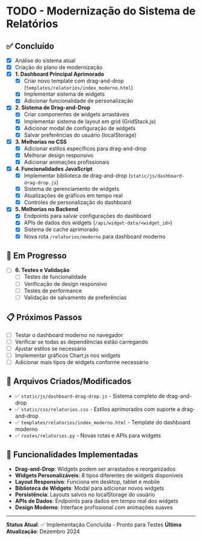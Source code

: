 # TODO - Modernização do Sistema de Relatórios

## ✅ Concluído
- [x] Análise do sistema atual
- [x] Criação do plano de modernização
- [x] **1. Dashboard Principal Aprimorado**
  - [x] Criar novo template com drag-and-drop (`templates/relatorios/index_moderno.html`)
  - [x] Implementar sistema de widgets
  - [x] Adicionar funcionalidade de personalização
  
- [x] **2. Sistema de Drag-and-Drop**
  - [x] Criar componentes de widgets arrastáveis
  - [x] Implementar sistema de layout em grid (GridStack.js)
  - [x] Adicionar modal de configuração de widgets
  - [x] Salvar preferências do usuário (localStorage)
  
- [x] **3. Melhorias no CSS**
  - [x] Adicionar estilos específicos para drag-and-drop
  - [x] Melhorar design responsivo
  - [x] Adicionar animações profissionais
  
- [x] **4. Funcionalidades JavaScript**
  - [x] Implementar biblioteca de drag-and-drop (`static/js/dashboard-drag-drop.js`)
  - [x] Sistema de gerenciamento de widgets
  - [x] Atualizações de gráficos em tempo real
  - [x] Controles de personalização do dashboard
  
- [x] **5. Melhorias no Backend**
  - [x] Endpoints para salvar configurações do dashboard
  - [x] APIs de dados dos widgets (`/api/widget-data/<widget_id>`)
  - [x] Sistema de cache aprimorado
  - [x] Nova rota `/relatorios/moderno` para dashboard moderno

## 🔄 Em Progresso
- [ ] **6. Testes e Validação**
  - [ ] Testes de funcionalidade
  - [ ] Verificação de design responsivo
  - [ ] Testes de performance
  - [ ] Validação de salvamento de preferências

## 📋 Próximos Passos
- [ ] Testar o dashboard moderno no navegador
- [ ] Verificar se todas as dependências estão carregando
- [ ] Ajustar estilos se necessário
- [ ] Implementar gráficos Chart.js nos widgets
- [ ] Adicionar mais tipos de widgets conforme necessário

## 📁 Arquivos Criados/Modificados
- ✅ `static/js/dashboard-drag-drop.js` - Sistema completo de drag-and-drop
- ✅ `static/css/relatorios.css` - Estilos aprimorados com suporte a drag-and-drop
- ✅ `templates/relatorios/index_moderno.html` - Template do dashboard moderno
- ✅ `routes/relatorios.py` - Novas rotas e APIs para widgets

## 🎯 Funcionalidades Implementadas
- **Drag-and-Drop**: Widgets podem ser arrastados e reorganizados
- **Widgets Personalizáveis**: 8 tipos diferentes de widgets disponíveis
- **Layout Responsivo**: Funciona em desktop, tablet e mobile
- **Biblioteca de Widgets**: Modal para adicionar novos widgets
- **Persistência**: Layouts salvos no localStorage do usuário
- **APIs de Dados**: Endpoints para dados em tempo real dos widgets
- **Design Moderno**: Interface profissional com animações suaves

---
**Status Atual**: ✅ Implementação Concluída - Pronto para Testes
**Última Atualização**: Dezembro 2024
